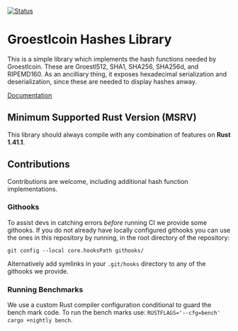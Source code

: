 [![Status](https://travis-ci.org/Groestlcoin/groestl_hashes.png?branch=master)](https://travis-ci.org/Groestlcoin/groestlcoin_hashes)

# Groestlcoin Hashes Library

This is a simple library which implements the hash functions needed by
Groestlcoin. These are Groestl512, SHA1, SHA256, SHA256d, and RIPEMD160. As an
ancilliary thing, it exposes hexadecimal serialization and deserialization,
since these are needed to display hashes anway.

[Documentation](https://docs.rs/groestlcoin_hashes/)

## Minimum Supported Rust Version (MSRV)

This library should always compile with any combination of features on **Rust 1.41.1**.

## Contributions

Contributions are welcome, including additional hash function implementations.

### Githooks

To assist devs in catching errors _before_ running CI we provide some githooks. If you do not
already have locally configured githooks you can use the ones in this repository by running, in the
root directory of the repository:
```
git config --local core.hooksPath githooks/
```

Alternatively add symlinks in your `.git/hooks` directory to any of the githooks we provide.

### Running Benchmarks

We use a custom Rust compiler configuration conditional to guard the bench mark code. To run the
bench marks use: `RUSTFLAGS='--cfg=bench' cargo +nightly bench`.
